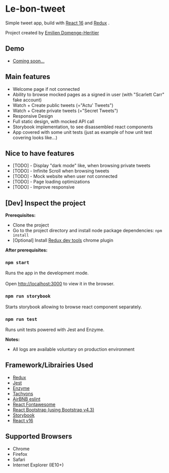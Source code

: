 
  
  
# Le-bon-tweet  
    
Simple tweet app, build with [React 16](https://reactjs.org/) and [Redux](https://github.com/reduxjs/redux) . 
  
Project created by [Emilien Domenge-Heritier](https://www.domenge.fr/)  
## Demo  
  
- [Coming soon...](https://www.domenge.fr/)   
   
  
## Main features  
  
 - Welcome page if not connected
 - Ability to browse mocked pages as a signed in user (with "Scarlett Carr" fake account)
 - Watch + Create public tweets (="Actu' Tweets")
 - Watch + Create private tweets (="Secret Tweets")
 - Responsive Design
 - Full static design, with mocked API call
 - Storybook implementation, to see disassembled react components
 - App covered with some unit tests (just as example of how unit test covering looks like...)
 
## Nice to have features  
  
 - [TODO] - Display "dark mode" like, when browsing private tweets
 - [TODO] - Infinite Scroll when browsing tweets
 - [TODO] - Mock website when user not connected
 - [TODO] - Page loading optimizations
 - [TODO] - Improve responsive
  
 
## [Dev] Inspect the project   
  
**Prerequisites:**  
 - Clone the project  
 - Go to the project directory and install node package dependencies: `npm install` 
 - [Optional] Install [Redux dev tools](https://chrome.google.com/webstore/detail/redux-devtools/lmhkpmbekcpmknklioeibfkpmmfibljd?hl=en) chrome plugin
  
**After prerequisites:**  
  
### `npm start`  
  
Runs the app in the development mode.<br>  
Open [http://localhost:3000](http://localhost:3000) to view it in the browser.  
  
  
### `npm run storybook`  
  
Starts storybook allowing to browse react component separately. 

### `npm run test`   

Runs unit tests powered with Jest and Enzyme. 
  
  
**Notes:**  
- All logs are available voluntary on production environment

## Framework/Librairies Used  
  
 - [Redux](https://github.com/reduxjs/redux)  
 - [Jest](https://jestjs.io/)  
 - [Enzyme](https://github.com/airbnb/enzyme)  
 - [Tachyons](https://github.com/tachyons-css/tachyons/)  
 - [AirBNB eslint](https://www.npmjs.com/package/eslint-config-airbnb)  
 - [React Fontawesome](https://github.com/FortAwesome/react-fontawesome)  
 - [React Bootstrap (using Bootstrap v4.3)](https://react-bootstrap.github.io/)  
 - [Storybook](https://www.learnstorybook.com/)  
 - [React v16](https://github.com/facebook/create-react-app)  
  
## Supported Browsers  
  
 - Chrome  
 - Firefox  
 - Safari  
 - Internet Explorer (IE10+)  
